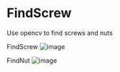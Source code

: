 # FindScrew
Use opencv to find screws and nuts

FindScrew
![image](https://user-images.githubusercontent.com/8476048/111313555-77a09e80-869b-11eb-99b5-bab207d4e778.png)

FindNut
![image](https://user-images.githubusercontent.com/8476048/111644237-9be6b180-883a-11eb-998e-51dd44453f69.png)


